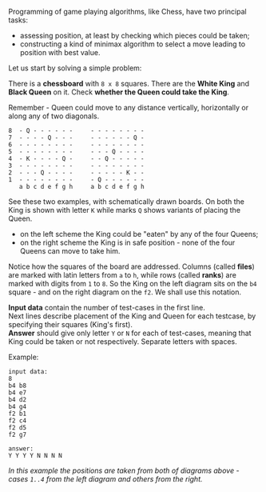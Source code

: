 <!-- #King and Queen -->
Programming of game playing algorithms, like Chess, have two principal tasks:

- assessing position, at least by checking which pieces could be taken;
- constructing a kind of minimax algorithm to select a move leading to position with best value.

Let us start by solving a simple problem:

There is a **chessboard** with `8 x 8` squares. There are the **White King** and **Black Queen** on it. Check **whether
the Queen could take the King**.

Remember - Queen could move to any distance vertically, horizontally or along any of two diagonals.

    8  - Q - - - - - -     - - - - - - - -
    7  - - - - Q - - -     - - - - - - Q -
    6  - - - - - - - -     - - - - - - - -
    5  - - - - - - - -     - - - Q - - - -
    4  - K - - - - Q -     - - Q - - - - -
    3  - - - - - - - -     - - - - - - - -
    2  - - - Q - - - -     - - - - - K - -
    1  - - - - - - - -     - Q - - - - - -
	   a b c d e f g h     a b c d e f g h

See these two examples, with schematically drawn boards. On both the King is shown with letter `K` while marks `Q`
shows variants of placing the Queen.

- on the left scheme the King could be "eaten" by any of the four Queens;
- on the right scheme the King is in safe position - none of the four Queens can move to take him.

Notice how the squares of the board are addressed. Columns (called **files**) are marked with latin letters from `a`
to `h`, while rows (called **ranks**) are marked with digits from `1` to `8`. So the King on the left diagram sits on
the `b4` square - and on the right diagram on the `f2`. We shall use this notation.

**Input data** contain the number of test-cases in the first line.  
Next lines describe placement of the King and Queen for each testcase, by specifying their squares (King's first).  
**Answer** should give only letter `Y` or `N` for each of test-cases, meaning that King could be taken
or not respectively. Separate letters with spaces.

Example:

    input data:
	8
	b4 b8
	b4 e7
	b4 d2
	b4 g4
	f2 b1
	f2 c4
	f2 d5
	f2 g7
	
	answer:
	Y Y Y Y N N N N

*In this example the positions are taken from both of diagrams above - cases `1..4` from the left diagram and others
from the right.*
